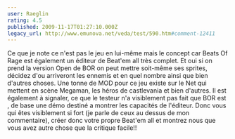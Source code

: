 ```yaml
---
user: Raeglin
rating: 4.5
published: 2009-11-17T01:27:10.000Z
legacy_url: http://www.emunova.net/veda/test/590.htm#comment-12411
---
```

Ce que je note ce n'est pas le jeu en lui-même mais le concept car Beats Of Rage est également un éditeur de Beat'em all très complet.
Et oui si on prend la version Open de BOR on peut mettre soit-même ses sprites, décidez d'ou arriveront les ennemis et en quel nombre ainsi que bien d'autres choses.
Une tonne de MOD pour ce jeu existe sur le Net qui mettent en scène Megaman, les héros de castlevania et bien d'autres.
Il est également à signaler, ce que le testeur n'a visiblement pas fait que BOR est , de base une démo destiné a montrer les capacités de l'éditeur.
Donc vous qui êtes visiblement si fort (je parle de ceux au dessus de mon commentaire), créer donc votre propre Beat'em all et montrez nous que vous avez autre chose que la critique facile!!